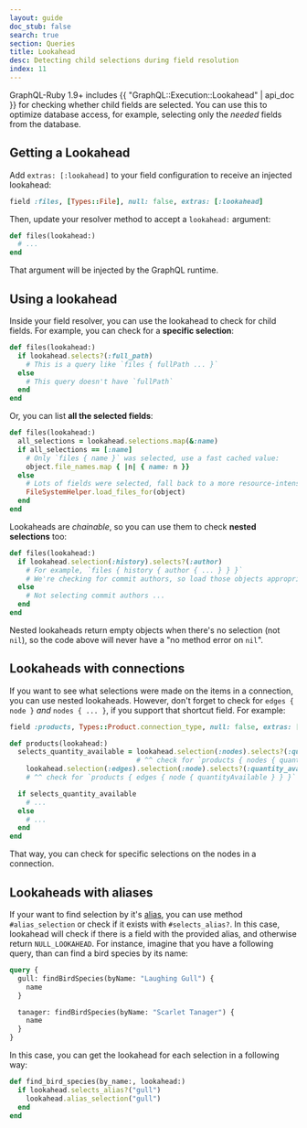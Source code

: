 ```yaml
---
layout: guide
doc_stub: false
search: true
section: Queries
title: Lookahead
desc: Detecting child selections during field resolution
index: 11
---
```


GraphQL-Ruby 1.9+ includes {{ "GraphQL::Execution::Lookahead" | api_doc }} for checking whether child fields are selected. You can use this to optimize database access, for example, selecting only the _needed_ fields from the database.

## Getting a Lookahead

Add `extras: [:lookahead]` to your field configuration to receive an injected lookahead:

```ruby
field :files, [Types::File], null: false, extras: [:lookahead]
```

Then, update your resolver method to accept a `lookahead:` argument:

```ruby
def files(lookahead:)
  # ...
end
```

That argument will be injected by the GraphQL runtime.

## Using a lookahead

Inside your field resolver, you can use the lookahead to check for child fields. For example, you can check for a __specific selection__:

```ruby
def files(lookahead:)
  if lookahead.selects?(:full_path)
    # This is a query like `files { fullPath ... }`
  else
    # This query doesn't have `fullPath`
  end
end
```

Or, you can list __all the selected fields__:

```ruby
def files(lookahead:)
  all_selections = lookahead.selections.map(&:name)
  if all_selections == [:name]
    # Only `files { name }` was selected, use a fast cached value:
    object.file_names.map { |n| { name: n }}
  else
    # Lots of fields were selected, fall back to a more resource-intensive approach
    FileSystemHelper.load_files_for(object)
  end
end
```

Lookaheads are _chainable_, so you can use them to check __nested selections__ too:

```ruby
def files(lookahead:)
  if lookahead.selection(:history).selects?(:author)
    # For example, `files { history { author { ... } } }`
    # We're checking for commit authors, so load those objects appropriately ...
  else
    # Not selecting commit authors ...
  end
end
```

Nested lookaheads return empty objects when there's no selection (not `nil`), so the code above will never have a "no method error on `nil`".

## Lookaheads with connections

If you want to see what selections were made on the items in a connection, you can use nested lookaheads. However, don't forget to check for `edges { node }` _and_ `nodes { ... }`, if you support that shortcut field. For example:

```ruby
field :products, Types::Product.connection_type, null: false, extras: [:lookahead]

def products(lookahead:)
  selects_quantity_available = lookahead.selection(:nodes).selects?(:quantity_available) ||
                               # ^^ check for `products { nodes { quantityAvailable } }`
    lookahead.selection(:edges).selection(:node).selects?(:quantity_available)
    # ^^ check for `products { edges { node { quantityAvailable } } }`

  if selects_quantity_available
    # ...
  else
    # ...
  end
end
```

That way, you can check for specific selections on the nodes in a connection.

## Lookaheads with aliases

If your want to find selection by it's [alias](https://spec.graphql.org/June2018/#sec-Field-Alias), you can use method `#alias_selection` or check if it exists with `#selects_alias?`. In this case, lookahead will check if there is a field with the provided alias, and otherwise return `NULL_LOOKAHEAD`.
For instance, imagine that you have a following query, than can find a bird species by its name:

```graphql
query {
  gull: findBirdSpecies(byName: "Laughing Gull") {
    name
  }

  tanager: findBirdSpecies(byName: "Scarlet Tanager") {
    name
  }
}
```

In this case, you can get the lookahead for each selection in a following way:

```ruby
def find_bird_species(by_name:, lookahead:)
  if lookahead.selects_alias?("gull")
    lookahead.alias_selection("gull")
  end
end
```

